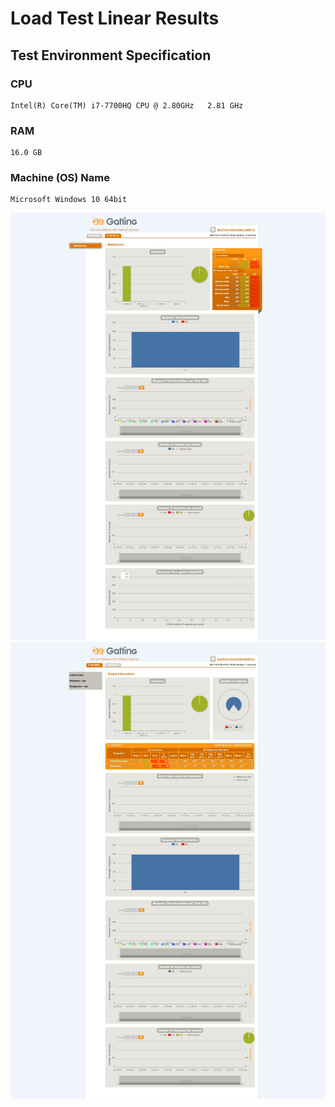# Load Test Linear Results

## Test Environment Specification
### CPU
	Intel(R) Core(TM) i7-7700HQ CPU @ 2.80GHz   2.81 GHz
### RAM
	16.0 GB
### Machine (OS) Name
	Microsoft Windows 10 64bit

![image](results/load_test_linear_details.jpeg)
![image](results/load_test_linear_global.jpeg)